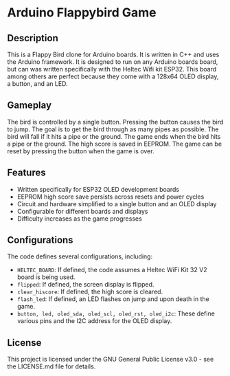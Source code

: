 # Arduino Flappybird Game
## Description
This is a Flappy Bird clone for Arduino boards. It is written in C++ and uses the Arduino framework. It is designed to run on any Arduino boards board, but can was written specifically with the Heltec Wifi kit ESP32. This board among others are perfect because they come with a 128x64 OLED display, a button, and an LED.

## Gameplay
The bird is controlled by a single button. Pressing the button causes the bird to jump. The goal is to get the bird through as many pipes as possible. The bird will fall if it hits a pipe or the ground. The game ends when the bird hits a pipe or the ground. The high score is saved in EEPROM. The game can be reset by pressing the button when the game is over.

## Features
- Written specifically for ESP32 OLED development boards
- EEPROM high score save persists across resets and power cycles
- Circuit and hardware simplified to a single button and an OLED display
- Configurable for different boards and displays
- Difficulty increases as the game progresses

## Configurations
The code defines several configurations, including:
- `HELTEC_BOARD`: If defined, the code assumes a Heltec WiFi Kit 32 V2 board is being used.
- `flipped`: If defined, the screen display is flipped.
- `clear_hiscore`: If defined, the high score is cleared.
- `flash_led`: If defined, an LED flashes on jump and upon death in the game.
- `button, led, oled_sda, oled_scl, oled_rst, oled_i2c`: These define various pins and the I2C address for the OLED display.

## License
This project is licensed under the GNU General Public License v3.0 - see the LICENSE.md file for details.
